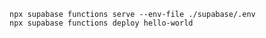     npx supabase functions serve --env-file ./supabase/.env
    npx supabase functions deploy hello-world
